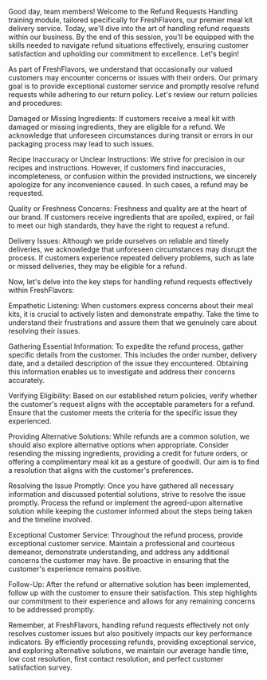 Good day, team members! Welcome to the Refund Requests Handling training module, tailored specifically for FreshFlavors, our premier meal kit delivery service. Today, we'll dive into the art of handling refund requests within our business. By the end of this session, you'll be equipped with the skills needed to navigate refund situations effectively, ensuring customer satisfaction and upholding our commitment to excellence. Let's begin!

As part of FreshFlavors, we understand that occasionally our valued customers may encounter concerns or issues with their orders. Our primary goal is to provide exceptional customer service and promptly resolve refund requests while adhering to our return policy. Let's review our return policies and procedures:

Damaged or Missing Ingredients: If customers receive a meal kit with damaged or missing ingredients, they are eligible for a refund. We acknowledge that unforeseen circumstances during transit or errors in our packaging process may lead to such issues.

Recipe Inaccuracy or Unclear Instructions: We strive for precision in our recipes and instructions. However, if customers find inaccuracies, incompleteness, or confusion within the provided instructions, we sincerely apologize for any inconvenience caused. In such cases, a refund may be requested.

Quality or Freshness Concerns: Freshness and quality are at the heart of our brand. If customers receive ingredients that are spoiled, expired, or fail to meet our high standards, they have the right to request a refund.

Delivery Issues: Although we pride ourselves on reliable and timely deliveries, we acknowledge that unforeseen circumstances may disrupt the process. If customers experience repeated delivery problems, such as late or missed deliveries, they may be eligible for a refund.

Now, let's delve into the key steps for handling refund requests effectively within FreshFlavors:

Empathetic Listening: When customers express concerns about their meal kits, it is crucial to actively listen and demonstrate empathy. Take the time to understand their frustrations and assure them that we genuinely care about resolving their issues.

Gathering Essential Information: To expedite the refund process, gather specific details from the customer. This includes the order number, delivery date, and a detailed description of the issue they encountered. Obtaining this information enables us to investigate and address their concerns accurately.

Verifying Eligibility: Based on our established return policies, verify whether the customer's request aligns with the acceptable parameters for a refund. Ensure that the customer meets the criteria for the specific issue they experienced.

Providing Alternative Solutions: While refunds are a common solution, we should also explore alternative options when appropriate. Consider resending the missing ingredients, providing a credit for future orders, or offering a complimentary meal kit as a gesture of goodwill. Our aim is to find a resolution that aligns with the customer's preferences.

Resolving the Issue Promptly: Once you have gathered all necessary information and discussed potential solutions, strive to resolve the issue promptly. Process the refund or implement the agreed-upon alternative solution while keeping the customer informed about the steps being taken and the timeline involved.

Exceptional Customer Service: Throughout the refund process, provide exceptional customer service. Maintain a professional and courteous demeanor, demonstrate understanding, and address any additional concerns the customer may have. Be proactive in ensuring that the customer's experience remains positive.

Follow-Up: After the refund or alternative solution has been implemented, follow up with the customer to ensure their satisfaction. This step highlights our commitment to their experience and allows for any remaining concerns to be addressed promptly.

Remember, at FreshFlavors, handling refund requests effectively not only resolves customer issues but also positively impacts our key performance indicators. By efficiently processing refunds, providing exceptional service, and exploring alternative solutions, we maintain our average handle time, low cost resolution, first contact resolution, and perfect customer satisfaction survey.
 
